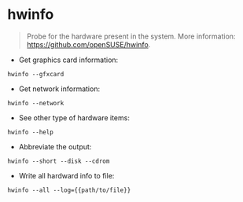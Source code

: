 # hwinfo

> Probe for the hardware present in the system.
> More information: <https://github.com/openSUSE/hwinfo>.

- Get graphics card information:

`hwinfo --gfxcard`

- Get network information:

`hwinfo --network`

- See other type of hardware items:

`hwinfo --help`

- Abbreviate the output:

`hwinfo --short --disk --cdrom`

- Write all hardward info to file:

`hwinfo --all --log={{path/to/file}}`
